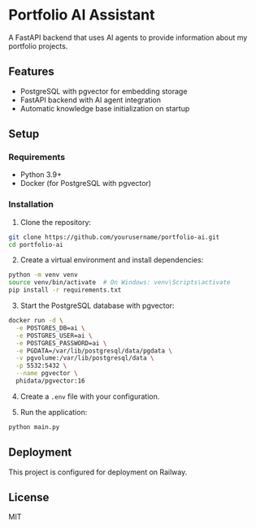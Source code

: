 # Portfolio AI Assistant

A FastAPI backend that uses AI agents to provide information about my portfolio projects.

## Features

- PostgreSQL with pgvector for embedding storage
- FastAPI backend with AI agent integration
- Automatic knowledge base initialization on startup

## Setup

### Requirements

- Python 3.9+
- Docker (for PostgreSQL with pgvector)

### Installation

1. Clone the repository:
```bash
git clone https://github.com/yourusername/portfolio-ai.git
cd portfolio-ai
```

2. Create a virtual environment and install dependencies:
```bash
python -m venv venv
source venv/bin/activate  # On Windows: venv\Scripts\activate
pip install -r requirements.txt
```

3. Start the PostgreSQL database with pgvector:
```bash
docker run -d \
  -e POSTGRES_DB=ai \
  -e POSTGRES_USER=ai \
  -e POSTGRES_PASSWORD=ai \
  -e PGDATA=/var/lib/postgresql/data/pgdata \
  -v pgvolume:/var/lib/postgresql/data \
  -p 5532:5432 \
  --name pgvector \
  phidata/pgvector:16
```

4. Create a `.env` file with your configuration.

5. Run the application:
```bash
python main.py
```

## Deployment

This project is configured for deployment on Railway.

## License

MIT 